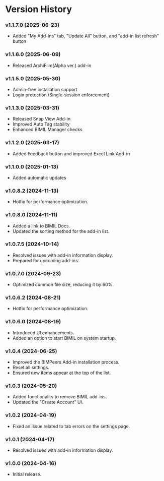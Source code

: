 # Version History

### v1.1.7.0 (2025-06-23)

* Added "My Add-ins" tab, "Update All" button, and "add-in list refresh" button

### v1.1.6.0 (2025-06-09)

* Released ArchiFlim(Alpha ver.) add-in

### v1.1.5.0 (2025-05-30)

* Admin-free installation support
* Login protection (Single-session enforcement)

### v1.1.3.0 (2025-03-31)

* Released Snap View Add-in
* Improved Auto Tag stability
* Enhanced BIMIL Manager checks

### **v1.1.2.0** (2025-03-17)

* Added Feedback button and improved Excel Link Add-in

### **v1.1.0.0** (2025-01-13)

* Added automatic updates

### **v1.0.8.2** (2024-11-13)

* Hotfix for performance optimization.

### **v1.0.8.0** (2024-11-11)

* Added a link to BIMIL Docs.
* Updated the sorting method for the add-in list.

### **v1.0.7.5** (2024-10-14)

* Resolved issues with add-in information display.
* Prepared for upcoming add-ins.

### **v1.0.7.0** (2024-09-23)

* Optimized common file size, reducing it by 60%.

### **v1.0.6.2** (2024-08-21)

* Hotfix for performance optimization.

### **v1.0.6.0** (2024-08-19)

* Introduced UI enhancements.
* Added an option to start BIMIL on system startup.

### **v1.0.4** (2024-06-25)

* Improved the BIMPeers Add-in installation process.
* Reset all settings.
* Ensured new items appear at the top of the list.

### **v1.0.3** (2024-05-20)

* Added functionality to remove BIMIL add-ins.
* Updated the "Create Account" UI.

### **v1.0.2** (2024-04-19)

* Fixed an issue related to tab errors on the settings page.

### **v1.0.1** (2024-04-17)

* Resolved issues with add-in information display.

### **v1.0.0** (2024-04-16)

* Initial release.
